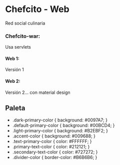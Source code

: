 # Chefcito - Web
Red social culinaria

### Chefcito-war:
Usa servlets

#### Web 1: 
Versión 1

#### Web 2: 
Versión 2... con material design

## Paleta
- .dark-primary-color    { background: #0097A7; }
- .default-primary-color { background: #00BCD4; }
- .light-primary-color   { background: #B2EBF2; }
- .accent-color          { background: #009688; }
- .text-primary-color    { color: #FFFFFF; }
- .primary-text-color    { color: #212121; }
- .secondary-text-color  { color: #727272; }
- .divider-color         { border-color: #B6B6B6; }
